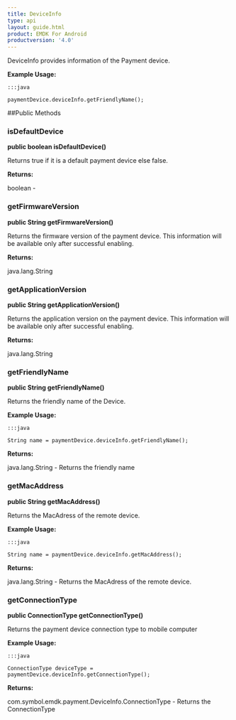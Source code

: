 ```yaml
---
title: DeviceInfo
type: api
layout: guide.html
product: EMDK For Android
productversion: '4.0'
---
```



DeviceInfo provides information of the Payment device.
 
 

**Example Usage:**
	
	:::java
	
	paymentDevice.deviceInfo.getFriendlyName();
	


##Public Methods

### isDefaultDevice

**public boolean isDefaultDevice()**

Returns true if it is a default payment device else false.

**Returns:**

boolean - 

### getFirmwareVersion

**public String getFirmwareVersion()**

Returns the firmware version of the payment device. This information will be available only after successful enabling.

**Returns:**

java.lang.String

### getApplicationVersion

**public String getApplicationVersion()**

Returns the application version on the payment device. This information will be available only after successful enabling.

**Returns:**

java.lang.String

### getFriendlyName

**public String getFriendlyName()**

Returns the friendly name of the Device.
 
 

**Example Usage:**
	
	:::java
	
	String name = paymentDevice.deviceInfo.getFriendlyName();
	


**Returns:**

java.lang.String - Returns the friendly name

### getMacAddress

**public String getMacAddress()**

Returns the MacAdress of the remote device.
 
 

**Example Usage:**
	
	:::java
	
	String name = paymentDevice.deviceInfo.getMacAddress();
	


**Returns:**

java.lang.String - Returns the MacAdress of the remote device.

### getConnectionType

**public ConnectionType getConnectionType()**

Returns the payment device connection type to mobile computer
 
 

**Example Usage:**
	
	:::java
	
	ConnectionType deviceType = paymentDevice.deviceInfo.getConnectionType();
	


**Returns:**

com.symbol.emdk.payment.DeviceInfo.ConnectionType - Returns the ConnectionType












